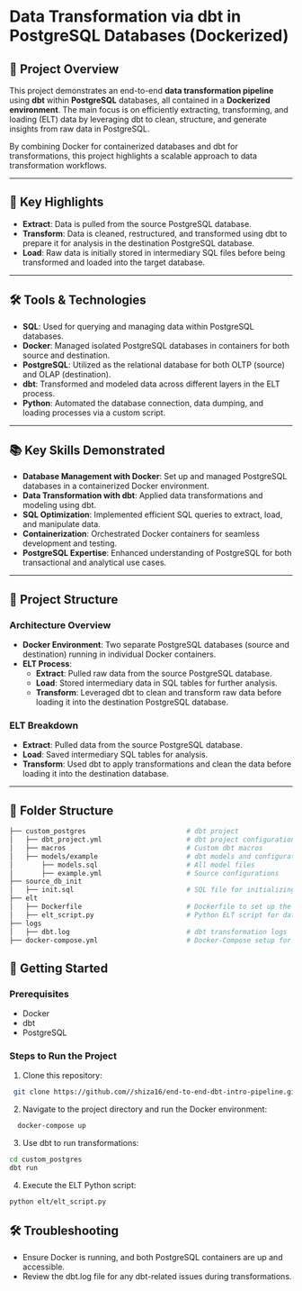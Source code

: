 # Data Transformation via dbt in PostgreSQL Databases (Dockerized)

## 🌟 Project Overview

This project demonstrates an end-to-end **data transformation pipeline** using **dbt** within **PostgreSQL** databases, all contained in a **Dockerized environment**. The main focus is on efficiently extracting, transforming, and loading (ELT) data by leveraging dbt to clean, structure, and generate insights from raw data in PostgreSQL.

By combining Docker for containerized databases and dbt for transformations, this project highlights a scalable approach to data transformation workflows.

---

## 🔑 Key Highlights
- **Extract**: Data is pulled from the source PostgreSQL database.
- **Transform**: Data is cleaned, restructured, and transformed using dbt to prepare it for analysis in the destination PostgreSQL database.
- **Load**: Raw data is initially stored in intermediary SQL files before being transformed and loaded into the target database.

---

## 🛠️ Tools & Technologies

- **SQL**: Used for querying and managing data within PostgreSQL databases.
- **Docker**: Managed isolated PostgreSQL databases in containers for both source and destination.
- **PostgreSQL**: Utilized as the relational database for both OLTP (source) and OLAP (destination).
- **dbt**: Transformed and modeled data across different layers in the ELT process.
- **Python**: Automated the database connection, data dumping, and loading processes via a custom script.

---

## 📚 Key Skills Demonstrated
- **Database Management with Docker**: Set up and managed PostgreSQL databases in a containerized Docker environment.
- **Data Transformation with dbt**: Applied data transformations and modeling using dbt.
- **SQL Optimization**: Implemented efficient SQL queries to extract, load, and manipulate data.
- **Containerization**: Orchestrated Docker containers for seamless development and testing.
- **PostgreSQL Expertise**: Enhanced understanding of PostgreSQL for both transactional and analytical use cases.

---

## 🚀 Project Structure

### Architecture Overview
- **Docker Environment**: Two separate PostgreSQL databases (source and destination) running in individual Docker containers.
- **ELT Process**:
  - **Extract**: Pulled raw data from the source PostgreSQL database.
  - **Load**: Stored intermediary data in SQL tables for further analysis.
  - **Transform**: Leveraged dbt to clean and transform raw data before loading it into the destination PostgreSQL database.

### ELT Breakdown
- **Extract**: Pulled data from the source PostgreSQL database.
- **Load**: Saved intermediary SQL tables for analysis.
- **Transform**: Used dbt to apply transformations and clean the data before loading it into the destination database.

---

## 📂 Folder Structure

```bash
├── custom_postgres                         # dbt project
│   ├── dbt_project.yml                     # dbt project configuration
│   ├── macros                              # Custom dbt macros
│   ├── models/example                      # dbt models and configurations
│       ├── models.sql                      # All model files
│       ├── example.yml                     # Source configurations
├── source_db_init
│   ├── init.sql                            # SQL file for initializing the source database
├── elt
│   ├── Dockerfile                          # Dockerfile to set up the ELT environment
│   ├── elt_script.py                       # Python ELT script for database connections
├── logs
│   ├── dbt.log                             # dbt transformation logs
├── docker-compose.yml                      # Docker-Compose setup for both source and destination databases
```


## 🚀 Getting Started

### Prerequisites
- Docker
- dbt
- PostgreSQL

### Steps to Run the Project
1. Clone this repository:
  ```bash
   git clone https://github.com//shiza16/end-to-end-dbt-intro-pipeline.git
  ```
   
2. Navigate to the project directory and run the Docker environment:

  ```bash
    docker-compose up
  ```

3. Use dbt to run transformations:

  ```bash
  cd custom_postgres
  dbt run
  ```

4. Execute the ELT Python script:

  ```bash
  python elt/elt_script.py
  ```

## 🛠️ Troubleshooting
* Ensure Docker is running, and both PostgreSQL containers are up and accessible.
* Review the dbt.log file for any dbt-related issues during transformations.
